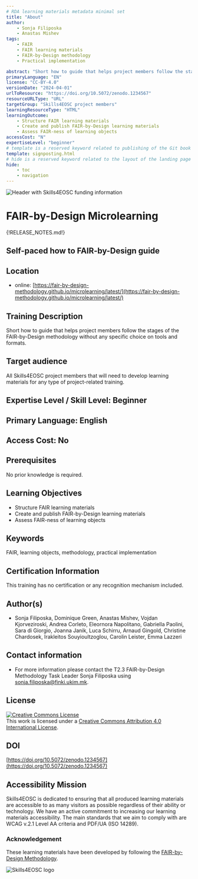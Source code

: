 ```yaml
---
# RDA learning materials metadata minimal set
title: "About"
author: 
    - Sonja Filiposka
    - Anastas Mishev
tags: 
    - FAIR
    - FAIR learning materials
    - FAIR-by-Design methodology
    - Practical implementation 

abstract: "Short how to guide that helps project members follow the stages of the FAIR-by-Design methodology without any specific choice on tools and formats."
primaryLanguage: "EN"
license: "CC-BY-4.0"
versionDate: "2024-04-01"
urlToResource: "https://doi.org/10.5072/zenodo.1234567"
resourceURLType: "URL"
targetGroup: "Skills4EOSC project members"
learningResourceType: "HTML"
learningOutcome: 
    - Structure FAIR learning materials
    - Create and publish FAIR-by-Design learning materials
    - Assess FAIR-ness of learning objects
accessCost: "N"
expertiseLevel: "beginner"
# template is a reserved keyword related to publishing of the Git book itself and not part of the RDA metadata schema. Please leave it as is and don't edit it manually
template: signposting.html
# hide is a reserved keyword related to the layout of the landing page and not part of the RDA metadata schema. Please leave it as is and don't edit it manually
hide:
    - toc
    - navigation
---
```


![Header with Skills4EOSC funding information](../attachments/header.png)

# FAIR-by-Design Microlearning

{!RELEASE_NOTES.md!}

## Self-paced how to FAIR-by-Design guide

## Location

- online: [https://fair-by-design-methodology.github.io/microlearning/latest/](https://fair-by-design-methodology.github.io/microlearning/latest/)

## Training Description

Short how to guide that helps project members follow the stages of the FAIR-by-Design methodology without any specific choice on tools and formats.

## Target audience

All Skills4EOSC project members that will need to develop learning materials for any type of project-related training.

## Expertise Level / Skill Level: Beginner

## Primary Language: English

## Access Cost: No

## Prerequisites

No prior knowledge is required.

## Learning Objectives

- Structure FAIR learning materials
- Create and publish FAIR-by-Design learning materials
- Assess FAIR-ness of learning objects

## Keywords

FAIR, learning objects, methodology, practical implementation

## Certification Information

This training has no certification or any recognition mechanism included.

## Author(s)

- Sonja Filiposka, Dominique Green, Anastas Mishev, Vojdan Kjorveziroski, Andrea Corleto, Eleornora Napolitano, Gabriella Paolini, Sara di Giorgio, Joanna Janik, Luca Schirru, Arnaud Gingold, Christine Chardosek, Irakleitos Souyioultzoglou, Carolin Leister, Emma Lazzeri


## Contact information

- For more information please contact the T2.3 FAIR-by-Design Methodology Task Leader Sonja Filiposka using [sonja.filiposka@finki.ukim.mk](mailto:sonja.filiposka@finki.ukim.mk).

## License

<a rel="license" href="http://creativecommons.org/licenses/by/4.0/"><img alt="Creative Commons License" style="border-width:0" src="https://i.creativecommons.org/l/by/4.0/88x31.png" /></a><br />This work is licensed under a <a rel="license" href="http://creativecommons.org/licenses/by/4.0/">Creative Commons Attribution 4.0 International License</a>.

## DOI

[https://doi.org/10.5072/zenodo.1234567](https://doi.org/10.5072/zenodo.1234567)

## Accessibility Mission

Skills4EOSC is dedicated to ensuring that all produced learning materials are accessible to as many visitors as possible regardless of their ability or technology. We have an active commitment to increasing our learning materials accessibility. The main standards that we aim to comply with are WCAG v.2.1 Level AA criteria and PDF/UA (ISO 14289).

### Acknowledgement

These learning materials have been developed by following the [FAIR-by-Design Methodology](https://doi.org/10.5281/zenodo.7875540).

![Skills4EOSC logo](../attachments/skills4eosc.png)